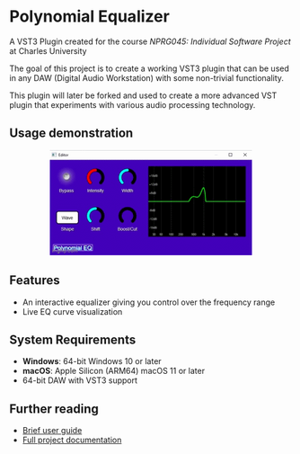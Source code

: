 # Polynomial Equalizer

A VST3 Plugin created for the course *NPRG045: Individual Software Project* at Charles University

The goal of this project is to create a working VST3 plugin that can be used in any DAW (Digital Audio Workstation) with some non-trivial functionality.

This plugin will later be forked and used to create a more advanced VST plugin that experiments with various audio processing technology.

## Usage demonstration

<p align="center">
    <img src="docs/resources/preview.gif" alt="preview"/>
</p>

## Features

- An interactive equalizer giving you control over the frequency range
- Live EQ curve visualization

## System Requirements

- **Windows**: 64-bit Windows 10 or later  
- **macOS**: Apple Silicon (ARM64) macOS 11 or later  
- 64-bit DAW with VST3 support

## Further reading

- [Brief user guide](docs/index.md)
- [Full project documentation](https://darilin98.github.io/vst-plugin/index.html)
